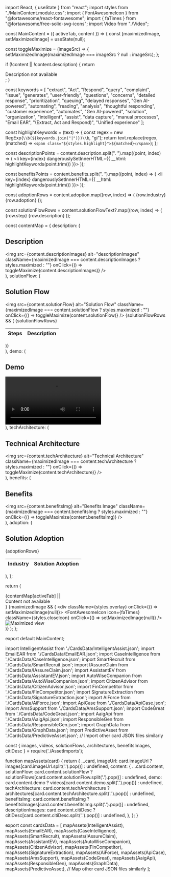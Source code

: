 
import React, { useState } from "react";
import styles from "./MainContent.module.css";
import { FontAwesomeIcon } from "@fortawesome/react-fontawesome";
import { faTimes } from "@fortawesome/free-solid-svg-icons";
import Video from "./Video";

const MainContent = ({ activeTab, content }) => {
  const [maximizedImage, setMaximizedImage] = useState(null);

  const toggleMaximize = (imageSrc) => {
    setMaximizedImage(maximizedImage === imageSrc ? null : imageSrc);
  };

  if (!content || !content.description) {
    return <div className={styles.mainContent}>Description not available</div>;
  }

  const keywords = [
    "extract", "Act", "Respond", "query", "complaint", "issue", "generates", "user-friendly", "questions", "concerns", "detailed response", "prioritization", "queuing", "delayed responses", "Gen AI-powered", "automating", "reading", "analysis", "thoughtful responding", "customer experience", "automates", "Gen AI-powered", "solution", "organization", "intelligent", "assist", "data capture", "manual processes", "Email EAR", "(Extract, Act and Respond)", "Unified experience"
  ];

  const highlightKeywords = (text) => {
    const regex = new RegExp(`\\b(${keywords.join("|")})\\b`, "gi");
    return text.replace(regex, (matched) => `<span class="${styles.highlight}">${matched}</span>`);
  };

  const descriptionPoints = content.description.split(". ").map((point, index) => (
    <li key={index} dangerouslySetInnerHTML={{ __html: highlightKeywords(point.trim()) }}></li>
  ));

  const benefitsPoints = content.benefits.split(". ").map((point, index) => (
    <li key={index} dangerouslySetInnerHTML={{ __html: highlightKeywords(point.trim()) }}></li>
  ));

  const adoptionRows = content.adoption.map((row, index) => (
    <tr key={index}>
      <td>{row.industry}</td>
      <td>{row.adoption}</td>
    </tr>
  ));

  const solutionFlowRows = content.solutionFlowText?.map((row, index) => (
    <tr key={index}>
      <td>{row.step}</td>
      <td>{row.description}</td>
    </tr>
  ));

  const contentMap = {
    description: (
      <div className={styles.description}>
        <h2>Description</h2>
        <img
          src={content.descriptionImages}
          alt="descriptionImages"
          className={maximizedImage === content.descriptionImages ? styles.maximized : ""}
          onClick={() => toggleMaximize(content.descriptionImages)}
        />
      </div>
    ),
    solutionFlow: (
      <div className={styles.solution}>
        <h2>Solution Flow</h2>
        <img
          src={content.solutionFlow}
          alt="Solution Flow"
          className={maximizedImage === content.solutionFlow ? styles.maximized : ""}
          onClick={() => toggleMaximize(content.solutionFlow)}
        />
        {solutionFlowRows && (
          <table className={styles.adoptionTable}>
            <thead>
              <tr>
                <th>Steps</th>
                <th>Description</th>
              </tr>
            </thead>
            <tbody>{solutionFlowRows}</tbody>
          </table>
        )}
      </div>
    ),
    demo: (
      <div className={styles.demo}>
        <h2>Demo</h2>
        <Video src={content.demo} />
      </div>
    ),
    techArchitecture: (
      <div className={styles.architecture}>
        <h2>Technical Architecture</h2>
        <img
          src={content.techArchitecture}
          alt="Technical Architecture"
          className={maximizedImage === content.techArchitecture ? styles.maximized : ""}
          onClick={() => toggleMaximize(content.techArchitecture)}
        />
      </div>
    ),
    benefits: (
      <div className={styles.benefits}>
        <h2>Benefits</h2>
        <img 
        src={content.benefitsImg}
        alt="Benefits Image"
        className={maximizedImage === content.benefitsImg ? styles.maximized : ""}
          onClick={() => toggleMaximize(content.benefitsImg)}
          />
      </div>
    ),
    adoption: (
      <div className={styles.adoption}>
        <h2>Solution Adoption</h2>
        <table className={styles.adoptionTable}>
          <thead>
            <tr>
              <th>Industry</th>
              <th>Solution Adoption</th>
            </tr>
          </thead>
          <tbody>{adoptionRows}</tbody>
        </table>
      </div>
    ),
  };

  return (
    <div className={styles.mainContent}>
      {contentMap[activeTab] || <div>Content not available</div>}
      {maximizedImage && (
        <div className={styles.overlay} onClick={() => setMaximizedImage(null)}>
          <FontAwesomeIcon icon={faTimes} className={styles.closeIcon} onClick={() => setMaximizedImage(null)} />
          <img src={maximizedImage} alt="Maximized view" className={styles.maximized} />
        </div>
      )}
    </div>
  );
};

export default MainContent;


import IntelligentAssist from './CardsData/IntelligentAssist.json';
import EmailEAR from './CardsData/EmailEAR.json';
import CaseIntelligence from './CardsData/CaseIntelligence.json';
import SmartRecruit from './CardsData/SmartRecruit.json';
import IAssureClaim from './CardsData/IAssureClaim.json';
import AssistantEV from './CardsData/AssistantEV.json';
import AutoWiseCompanion from './CardsData/AutoWiseCompanion.json';
import CitizenAdvisor from './CardsData/CitizenAdvisor.json';
import FinCompetitor from './CardsData/FinCompetitor.json';
import SignatureExtraction from './CardsData/SignatureExtraction.json';
import AiForce from './CardsData/AiForce.json';
import ApiCase from './CardsData/ApiCase.json';
import AmsSupport from './CardsData/AmsSupport.json';
import CodeGreat from './CardsData/CodeGreat.json';
import AaigApi from './CardsData/AaigApi.json';
import ResponsibleGen from './CardsData/ResponsibleGen.json';
import GraphData from './CardsData/GraphData.json';
import PredictiveAsset from './CardsData/PredictiveAsset.json';
// Import other card JSON files similarly

const { images, videos, solutionFlows, architectures, benefitsImages, citiDesc } = require('./AssetImports');

function mapAssets(card) {
  return {
    ...card,
    imageUrl: card.imageUrl ? images[card.imageUrl.split('.').pop()] : undefined,
    content: {
      ...card.content,
      solutionFlow: card.content.solutionFlow ? solutionFlows[card.content.solutionFlow.split('.').pop()] : undefined,
      demo: card.content.demo ? videos[card.content.demo.split('.').pop()] : undefined,
      techArchitecture: card.content.techArchitecture ? architectures[card.content.techArchitecture.split('.').pop()] : undefined,
      benefitsImg: card.content.benefitsImg ? benefitsImages[card.content.benefitsImg.split('.').pop()] : undefined,
      descriptionImages: card.content.citiDesc ? citiDesc[card.content.citiDesc.split('.').pop()] : undefined,
    },
  };
}

export const cardsData = [
  mapAssets(IntelligentAssist),
  mapAssets(EmailEAR),
  mapAssets(CaseIntelligence),
  mapAssets(SmartRecruit),
  mapAssets(IAssureClaim),
  mapAssets(AssistantEV),
  mapAssets(AutoWiseCompanion),
  mapAssets(CitizenAdvisor),
  mapAssets(FinCompetitor),
  mapAssets(SignatureExtraction),
  mapAssets(AiForce),
  mapAssets(ApiCase),
  mapAssets(AmsSupport),
  mapAssets(CodeGreat),
  mapAssets(AaigApi),
  mapAssets(ResponsibleGen),
  mapAssets(GraphData),
  mapAssets(PredictiveAsset),
  // Map other card JSON files similarly
];
